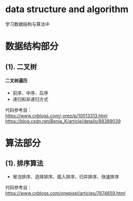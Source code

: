 # data structure and algorithm

学习数据结构与算法中

# 数据结构部分

## (1). 二叉树
  #### 二叉树遍历
  - 前序、中序、后序
  - 递归和非递归方式
    
  代码参考自：  
  https://www.cnblogs.com/-oreo/p/10013313.html  
  https://blog.csdn.net/Benja_K/article/details/88389039


# 算法部分

## (1). 排序算法
   - 冒泡排序、选择排序、插入排序、归并排序、快速排序
   
   代码参考自：  
   https://www.cnblogs.com/onepixel/articles/7674659.html
